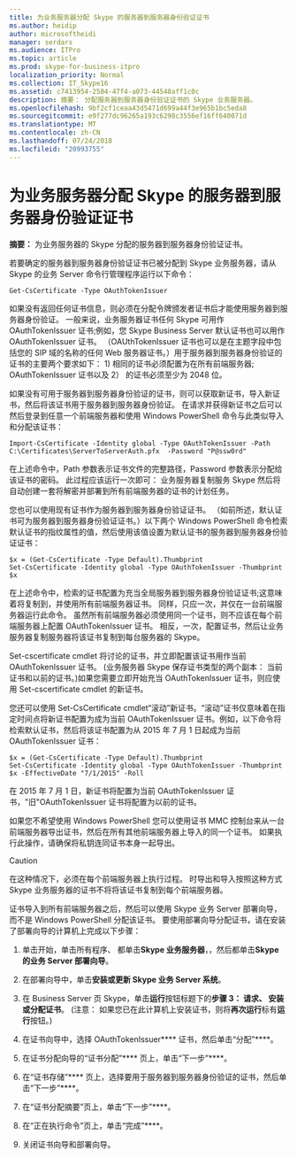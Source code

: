 ```yaml
---
title: 为业务服务器分配 Skype 的服务器到服务器身份验证证书
ms.author: heidip
author: microsoftheidi
manager: serdars
ms.audience: ITPro
ms.topic: article
ms.prod: skype-for-business-itpro
localization_priority: Normal
ms.collection: IT_Skype16
ms.assetid: c7413954-2504-47f4-a073-44548aff1c0c
description: 摘要： 分配服务器到服务器身份验证证书的 Skype 业务服务器。
ms.openlocfilehash: 9bf2cf1ceaa43d5471d699a44f3e965b1bc5eda8
ms.sourcegitcommit: e9f277dc96265a193c6298c3556ef16ff640071d
ms.translationtype: MT
ms.contentlocale: zh-CN
ms.lasthandoff: 07/24/2018
ms.locfileid: "20993755"
---
```

# <a name="assign-a-server-to-server-authentication-certificate-to-skype-for-business-server"></a>为业务服务器分配 Skype 的服务器到服务器身份验证证书
**摘要：** 为业务服务器的 Skype 分配的服务器到服务器身份验证证书。
  
若要确定的服务器到服务器身份验证证书已被分配到 Skype 业务服务器，请从 Skype 的业务 Server 命令行管理程序运行以下命令：
  
```
Get-CsCertificate -Type OAuthTokenIssuer
```

如果没有返回任何证书信息，则必须在分配令牌颁发者证书后才能使用服务器到服务器身份验证。 一般来说，业务服务器证书任何 Skype 可用作 OAuthTokenIssuer 证书;例如，您 Skype Business Server 默认证书也可以用作 OAuthTokenIssuer 证书。 （OAUthTokenIssuer 证书也可以是在主题字段中包括您的 SIP 域的名称的任何 Web 服务器证书。）用于服务器到服务器身份验证的证书的主要两个要求如下： 1) 相同的证书必须配置为在所有前端服务器; OAuthTokenIssuer 证书以及 2） 的证书必须至少为 2048 位。
  
如果没有可用于服务器到服务器身份验证的证书，则可以获取新证书，导入新证书，然后将该证书用于服务器到服务器身份验证。 在请求并获得新证书之后可以然后登录到任意一个前端服务器和使用 Windows PowerShell 命令与此类似导入和分配该证书：
  
```
Import-CsCertificate -Identity global -Type OAuthTokenIssuer -Path C:\Certificates\ServerToServerAuth.pfx  -Password "P@ssw0rd"
```

在上述命令中，Path 参数表示证书文件的完整路径，Password 参数表示分配给该证书的密码。 此过程应该运行一次即可： 业务服务器复制服务 Skype 然后将自动创建一套将解密并部署到所有前端服务器的证书的计划任务。
  
您也可以使用现有证书作为服务器到服务器身份验证证书。 （如前所述，默认证书可为服务器到服务器身份验证证书。）以下两个 Windows PowerShell 命令检索默认证书的指纹属性的值，然后使用该值设置为默认证书的服务器到服务器身份验证证书：
  
```
$x = (Get-CsCertificate -Type Default).Thumbprint
Set-CsCertificate -Identity global -Type OAuthTokenIssuer -Thumbprint $x
```

在上述命令中，检索的证书配置为充当全局服务器到服务器身份验证证书;这意味着将复制到，并使用所有前端服务器证书。 同样，只应一次，并仅在一台前端服务器运行此命令。 虽然所有前端服务器必须使用同一个证书，则不应该在每个前端服务器上配置 OAuthTokenIssuer 证书。 相反，一次，配置证书，然后让业务服务器复制服务器将该证书复制到每台服务器的 Skype。
  
Set-cscertificate cmdlet 将讨论的证书，并立即配置该证书用作当前 OAuthTokenIssuer 证书。 (业务服务器 Skype 保存证书类型的两个副本： 当前证书和以前的证书。)如果您需要立即开始充当 OAuthTokenIssuer 证书，则应使用 Set-cscertificate cmdlet 的新证书。
  
您还可以使用 Set-CsCertificate cmdlet“滚动”新证书。“滚动”证书仅意味着在指定时间点将新证书配置为成为当前 OAuthTokenIssuer 证书。例如，以下命令将检索默认证书，然后将该证书配置为从 2015 年 7 月 1 日起成为当前 OAuthTokenIssuer 证书：
  
```
$x = (Get-CsCertificate -Type Default).Thumbprint
Set-CsCertificate -Identity global -Type OAuthTokenIssuer -Thumbprint $x -EffectiveDate "7/1/2015" -Roll
```

在 2015 年 7 月 1 日，新证书将配置为当前 OAuthTokenIssuer 证书，"旧"OAuthTokenIssuer 证书将配置为以前的证书。
  
如果您不希望使用 Windows PowerShell 您可以使用证书 MMC 控制台来从一台前端服务器导出证书，然后在所有其他前端服务器上导入的同一个证书。 如果执行此操作，请确保将私钥连同证书本身一起导出。
  
> [!CAUTION]
> 在这种情况下，必须在每个前端服务器上执行过程。 时导出和导入按照这种方式 Skype 业务服务器的证书不将将该证书复制到每个前端服务器。 
  
证书导入到所有前端服务器之后，然后可以使用 Skype 业务 Server 部署向导，而不是 Windows PowerShell 分配该证书。 要使用部署向导分配证书，请在安装了部署向导的计算机上完成以下步骤：
  
1. 单击开始，单击所有程序、 都单击**Skype 业务服务器**，，然后都单击**Skype 的业务 Server 部署向导**。
    
2. 在部署向导中，单击**安装或更新 Skype 业务 Server 系统**。
    
3. 在 Business Server 页 Skype，单击**运行**按钮标题下的**步骤 3： 请求、 安装或分配证书**。 (注意： 如果您已在此计算机上安装证书，则将**再次运行**标有**运行**按钮。)
    
4. 在证书向导中，选择 OAuthTokenIssuer**** 证书，然后单击“分配”****。
    
5. 在证书分配向导的“证书分配”**** 页上，单击“下一步”****。
    
6. 在“证书存储”**** 页上，选择要用于服务器到服务器身份验证的证书，然后单击“下一步”****。
    
7. 在“证书分配摘要”页上，单击“下一步”****。
    
8. 在“正在执行命令”页上，单击“完成”****。
    
9. 关闭证书向导和部署向导。
    

